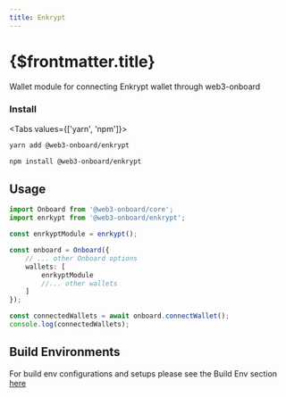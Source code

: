 ```yaml
---
title: Enkrypt
---
```


# {$frontmatter.title}

Wallet module for connecting Enkrypt wallet through web3-onboard

### Install

<Tabs values={['yarn', 'npm']}>
<TabPanel value="yarn">

```sh copy
yarn add @web3-onboard/enkrypt
```

  </TabPanel>
  <TabPanel value="npm">

```sh copy
npm install @web3-onboard/enkrypt
```

  </TabPanel>
</Tabs>

## Usage

```typescript
import Onboard from '@web3-onboard/core';
import enrkypt from '@web3-onboard/enkrypt';

const enrkyptModule = enrkypt();

const onboard = Onboard({
	// ... other Onboard options
	wallets: [
		enrkyptModule
		//... other wallets
	]
});

const connectedWallets = await onboard.connectWallet();
console.log(connectedWallets);
```

## Build Environments

For build env configurations and setups please see the Build Env section [here](/docs/modules/core#build-environments)
